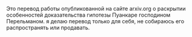 Это перевод работы опубликованной на сайте arxiv.org о раскрытии особенностей доказательства гипотезы Пуанкаре господином Перельманом.
я делаю перевод только для себя, не собираюсь его распространять или продавать.

